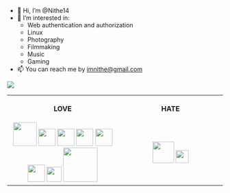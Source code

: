 - 👋 Hi, I’m @Nithe14
- 👀 I’m interested in: 
    - Web authentication and authorization
    - Linux
    - Photography
    - Filmmaking
    - Music
    - Gaming
- 📫 You can reach me by imnithe@gmail.com

<a href=""> <img align="center" src="https://github-readme-stats-sigma-five.vercel.app/api/top-langs/?username=Nithe14&theme=onedark&line_height=40&hide=css,html"/> </a>

<table>
<tr>
<th align="center">
<img width="400" height="1">
<p> 
<large>
LOVE
</large>
</p>
</th>
<th align="center">
<img width="400" height="1">
<p> 
<large>
HATE
</large>
</p>
</th>
</tr>
<tr>
<td align="center">
<a href="https://www.rust-lang.org/learn" ><img src="https://rustacean.net/assets/rustacean-orig-noshadow.png" width="55px"></a>
<a href="https://archlinux.org/" ><img src="https://cdn0.iconfinder.com/data/icons/flat-round-system/512/archlinux-512.png" width="40px"></a>
<a href="https://www.vim.org/" ><img src="https://cdn.freebiesupply.com/logos/large/2x/vim-logo-png-transparent.png" width="40px"></a>
<a href="https://openid.net/connect/" ><img src="https://www.dreamfactory.com/assets/images/logos/integration/openid.png" width="40px"></a>
<!--<a href="https://www.vaultproject.io/" ><img src="https://www.nicepng.com/png/full/827-8272881_vault-logo-black-and-white-hashicorp-vault-logo.png" width="40px"></a>-->
<a href="https://oauth.net/2/" ><img src="https://upload.wikimedia.org/wikipedia/commons/thumb/d/d2/Oauth_logo.svg/800px-Oauth_logo.svg.png" width="40px"></a>
<a href="https://www.keycloak.org/" ><img src="https://upload.wikimedia.org/wikipedia/commons/2/29/Keycloak_Logo.png" width="40px"></a>
<a href="https://www.notion.so/" ><img src="https://upload.wikimedia.org/wikipedia/commons/4/45/Notion_app_logo.png" width="35px"></a>
<!--<a href="https://www.ansible.com/" ><img src="https://sloopstash.com/assets/image/training/ansible/icon.svg" width="40px"></a>-->
<!--<a href="https://deno.land/" ><img src="https://upload.wikimedia.org/wikipedia/commons/thumb/e/e8/Deno_2021.svg/2048px-Deno_2021.svg.png" width="40px"></a>-->
<!--<a href="https://www.docker.com/" ><img src="https://www.docker.com/wp-content/uploads/2022/03/Moby-logo.png" width="45px"></a>-->
<a href="https://mytoken.data.kit.edu/" ><img src="https://mytoken-docs.data.kit.edu/img/mytoken.png" width="80px"></a>
  
</td>
<td align="center">
<a href="https://png.pngtree.com/png-vector/20220812/ourmid/pngtree-cute-shit-clipart-with-happy-face-png-image_6107578.png" ><img src="https://cdn.freebiesupply.com/logos/large/2x/php-1-logo-png-transparent.png" width="50px"></a>
<a href="https://png.pngtree.com/png-vector/20220812/ourmid/pngtree-cute-shit-clipart-with-happy-face-png-image_6107578.png" ><img src="https://upload.wikimedia.org/wikipedia/commons/thumb/5/5f/Windows_logo_-_2012.svg/768px-Windows_logo_-_2012.svg.png" width="30px"></a>
  
</td>
</tr>

</table>

<!---
Nithe14/Nithe14 is a ✨ special ✨ repository because its `README.md` (this file) appears on your GitHub profile.
You can click the Preview link to take a look at your changes.
--->
